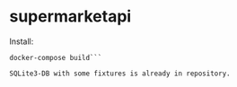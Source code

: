 # supermarketapi

Install:
```git clone https://github.com/nautics889/supermarketapi.git
docker-compose build```

SQLite3-DB with some fixtures is already in repository.
